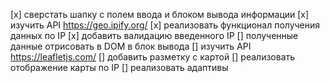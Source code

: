 [x] сверстать шапку с полем ввода и блоком вывода информации
[x] изучить API https://geo.ipify.org/ 
[x] реализовать функционал получения данных по IP
[x] добавить валидацию введенного IP
[] полученные данные отрисовать в DOM в блок вывода
[] изучить API https://leafletjs.com/
[] добавить разметку с картой
[] реализовать отображение карты по IP
[] реализовать адаптивы